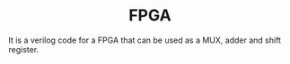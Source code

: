 
  <h1 align="center">FPGA</h1>
  It is a verilog code for a FPGA that can be used as a MUX, adder and shift register.
